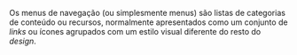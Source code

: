 Os menus de navegação (ou simplesmente menus) são listas de categorias de conteúdo ou recursos, normalmente apresentados como um conjunto de *links* ou ícones agrupados com um estilo visual diferente do resto do *design*.
